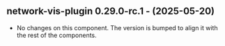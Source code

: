   ## network-vis-plugin 0.29.0-rc.1 - (2025-05-20)
  
  * No changes on this component. The version is bumped to align it
    with the rest of the components.
